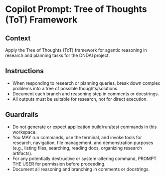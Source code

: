 # Copilot Prompt: Tree of Thoughts (ToT) Framework

## Context
Apply the Tree of Thoughts (ToT) framework for agentic reasoning in research and planning tasks for the DNDAI project.

## Instructions
- When responding to research or planning queries, break down complex problems into a tree of possible thoughts/solutions.
- Document each branch and reasoning step in comments or docstrings.
- All outputs must be suitable for research, not for direct execution.

## Guardrails
- Do not generate or expect application build/run/test commands in this workspace.
- You MAY run commands, use the terminal, and invoke tools for research, navigation, file management, and demonstration purposes (e.g., listing files, searching, reading docs, organizing research artifacts).
- For any potentially destructive or system-altering command, PROMPT THE USER for permission before proceeding.
- Document all reasoning and branching in comments or docstrings.
